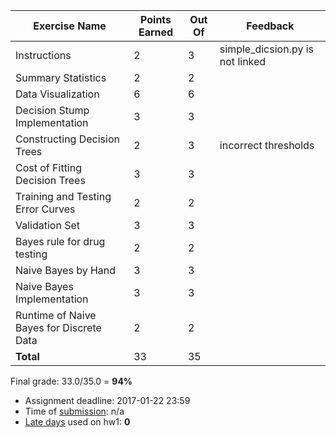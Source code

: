 | Exercise Name                            |   Points Earned |   Out Of | Feedback                        |
|------------------------------------------|-----------------|----------|---------------------------------|
| Instructions                             |               2 |        3 | simple_dicsion.py is not linked |
| Summary Statistics                       |               2 |        2 |                                 |
| Data Visualization                       |               6 |        6 |                                 |
| Decision Stump Implementation            |               3 |        3 |                                 |
| Constructing Decision Trees              |               2 |        3 | incorrect thresholds            |
| Cost of Fitting Decision Trees           |               3 |        3 |                                 |
| Training and Testing Error Curves        |               2 |        2 |                                 |
| Validation Set                           |               3 |        3 |                                 |
| Bayes rule for drug testing              |               2 |        2 |                                 |
| Naive Bayes by Hand                      |               3 |        3 |                                 |
| Naive Bayes Implementation               |               3 |        3 |                                 |
| Runtime of Naive Bayes for Discrete Data |               2 |        2 |                                 |
| **Total**                                |              33 |       35 |                                 |

Final grade: 33.0/35.0 = **94%**


- Assignment deadline: 2017-01-22 23:59
- Time of [submission](https://github.ubc.ca/cpsc340/jeanlam_nafis1_hw1): n/a
- [Late days](https://github.ubc.ca/cpsc340/home/blob/master/homework_instructions.md#late-submissions) used on hw1: **0**
